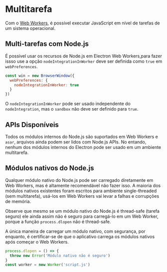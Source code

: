 # Multitarefa

Com o [Web Workers][web-workers], é possível executar JavaScript em nível de tarefas de um sistema operacional.

## Multi-tarefas com Node.js

É possível usar os recursos de Node.js em Electron Web Workers,para fazer issso use a opção `nodeIntegrationInWorker` deve ser definida como `true` em `webPreferences`.

```javascript
const win = new BrowserWindow({
  webPreferences: {
    nodeIntegrationInWorker: true
  }
})
```

O `nodeIntegrationInWorker` pode ser usado independente do `nodeIntegration`, mas o `sandbox` não deve ser definido para `true`.

## APIs Disponíveis

Todos os módulos internos do Node.js são suportados em Web Workers e `asar`, arquivos ainda podem ser lidos com Node.js APIs. No entando, nenhum dos módulos internos do Electron pode ser usado em um ambiente multitarefa.

## Módulos nativos do Node.js

Qualquer módulo nativo do Node.js pode ser carregado diretamente em Web Workers, mas é altamente recomendável não fazer isso. A maioria dos módulos nativos existentes foram escritos para ambiente single-threaded (sem multitarefa), usá-los em Web Workers vai levar a falhas e corrupções de memória.

Observe que mesmo se um módulo nativo do Node.js é thread-safe (tarefa seguro) ele ainda assim não é seguro para carregá-lo em um Web Worker, porque a função `process.dlopen` não é thread-safe.

A única maneira de carregar um módulo nativo, com segurança, por enquanto, é certificar-se de que o aplicativo carrega os módulos nativos após começar o Web Workers.

```javascript
process.dlopen = () => {
  throw new Error('Módulo nativo não é seguro')
}
const worker = new Worker('script.js')
```

[web-workers]: https://developer.mozilla.org/en/docs/Web/API/Web_Workers_API/Using_web_workers
